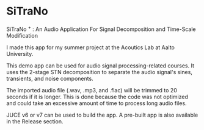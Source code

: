 # SiTraNo
SiTraNo $^+$ : An Audio Application For Signal Decomposition and Time-Scale Modification

I made this app for my summer project at the Acoutics Lab at Aalto University.

This demo app can be used for audio signal processing-related courses. It uses the 2-stage STN decomposition to separate the audio signal's sines, transients, and noise components.

The imported audio file (.wav, .mp3, and .flac) will be trimmed to 20 seconds if it is longer. This is done because the code was not optimized and could take an excessive amount of time to process long audio files.


JUCE v6 or v7 can be used to build the app. A pre-built app is also available in the Release section.
